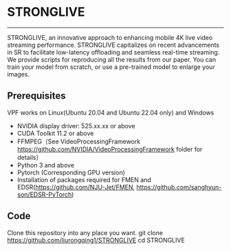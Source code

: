 # STRONGLIVE

----------

STRONGLIVE, an innovative approach to enhancing mobile 4K live video streaming performance. STRONGLIVE capitalizes on recent advancements in SR to facilitate low-latency offloading and seamless real-time streaming. 
We provide scripts for reproducing all the results from our paper. You can train your model from scratch, or use a pre-trained model to enlarge your images.


## Prerequisites ##

VPF works on Linux(Ubuntu 20.04 and Ubuntu 22.04 only) and Windows
- NVIDIA display driver: 525.xx.xx or above
- CUDA Toolkit 11.2 or above
- FFMPEG（See VideoProcessingFramework https://github.com/NVIDIA/VideoProcessingFramework folder for details）
- Python 3 and above
- Pytorch (Corresponding GPU version)
- Installation of packages required for FMEN and EDSR(https://github.com/NJU-Jet/FMEN, https://github.com/sanghyun-son/EDSR-PyTorch)


## Code ##

Clone this repository into any place you want.
    git clone https://github.com/liurongqing1/STRONGLIVE
    cd STRONGLIVE